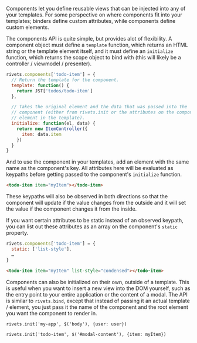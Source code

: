 Components let you define reusable views that can be injected into any of your templates. For some perspective on where components fit into your templates; binders define custom attributes, while components define custom elements.

The components API is quite simple, but provides alot of flexibility. A component object must define a `template` function, which returns an HTML string or the template element itself, and it must define an `initialize` function, which returns the scope object to bind with (this will likely be a controller / viewmodel / presenter).

```javascript
rivets.components['todo-item'] = {
  // Return the template for the component.
  template: function() {
    return JST['todos/todo-item']
  },

  // Takes the original element and the data that was passed into the
  // component (either from rivets.init or the attributes on the component
  // element in the template).
  initialize: function(el, data) {
    return new ItemController({
      item: data.item
    })
  }
}
```

And to use the component in your templates, add an element with the same name as the component's key. All attributes here will be evaluated as keypaths before getting passed to the component's `initialize` function.

```html
<todo-item item="myItem"></todo-item>
```

These keypaths will also be observed in both directions so that the component will update if the value changes from the outside and it will set the value if the component changes it from the inside.

If you want certain attributes to be static instead of an observed keypath, you can list out these attributes as an array on the component's `static` property.

```javascript
rivets.components['todo-item'] = {
  static: ['list-style'],
  …
}
```

```html
<todo-item item="myItem" list-style="condensed"></todo-item>
```

Components can also be initialized on their own, outside of a template. This is useful when you want to insert a new view into the DOM yourself, such as the entry point to your entire application or the content of a modal. The API is similar to `rivets.bind`, except that instead of passing it an actual template / element, you just pass it the name of the component and the root element you want the component to render in.

```
rivets.init('my-app', $('body'), {user: user})
```

```
rivets.init('todo-item', $('#modal-content'), {item: myItem})
```
